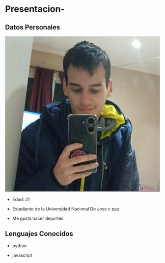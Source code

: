 # Presentacion-


## Datos Personales 

![foto mia](/img/Captura%20de%20pantalla%202025-03-26%20173124.png)

+ Edad: 21 

+ Estadiante de la Universidad Nacional De Jose c paz 

+ Me gusta hacer deportes

## Lenguajes Conocidos 

+ python

+ javascript